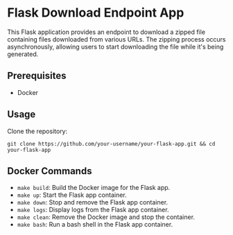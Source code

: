 # Flask Download Endpoint App

This Flask application provides an endpoint to download a zipped file containing files downloaded from various URLs. The zipping process occurs asynchronously, allowing users to start downloading the file while it's being generated.

## Prerequisites

- Docker

## Usage

Clone the repository:

```git clone https://github.com/your-username/your-flask-app.git && cd your-flask-app```


## Docker Commands
- ```make build```: Build the Docker image for the Flask app.
- ```make up```: Start the Flask app container.
- ```make down```: Stop and remove the Flask app container.
- ```make logs```: Display logs from the Flask app container.
- ```make clean```: Remove the Docker image and stop the container.
- ```make bash```: Run a bash shell in the Flask app container.